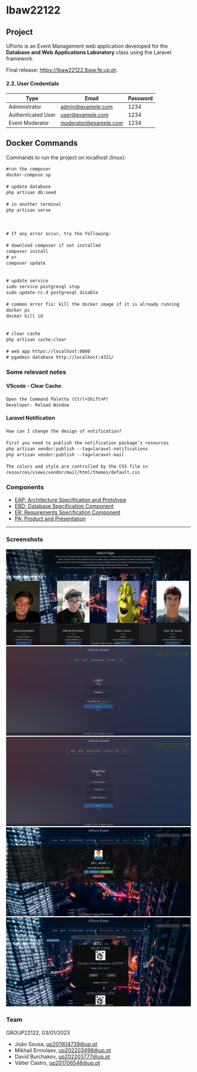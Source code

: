 # lbaw22122



## Project

UPorto is an Event Management web application developed for the **Database and Web Applications Laboratory** class using the Laravel framework.

Final release: https://lbaw22122.lbaw.fe.up.pt.

#### 2.2. User Credentials

| Type          | Email  | Password |
| ------------- | --------- | -------- |
| Administrator | admin@example.com    |  1234 |
| Authenticated User | user@example.com    |   1234 |
| Event Moderator   | moderator@example.com    | 1234 |

## Docker Commands

Commands to run the project on localhost (linux):

~~~~
#run the composer
docker-compose up

# update database
php artisan db:seed

# in another terminal
php artisan serve



# If any error occur, try the following:

# download composer if not installed 
composer install
# or
composer update


# update service
sudo service postgresql stop
sudo update-rc.d postgresql disable

# common error fix: kill the docker image if it is already running
docker ps
docker kill id


# clear cache
php artisan cache:clear

# web app https://localhost:8000 
# pgadmin database http://localhost:4321/
~~~~

### Some relevant notes
#### VScode - Clear Cache
~~~~
Open the Command Palette (Ctrl+Shift+P)
Developer: Reload Window
~~~~

#### Laravel Notification
~~~~
How can I change the design of notification?

First you need to publish the notification package’s resources 
php artisan vendor:publish --tag=laravel-notifications
php artisan vendor:publish --tag=laravel-mail

The colors and style are controlled by the CSS file in resources/views/vendor/mail/html/themes/default.css
~~~~

### Components


* [EAP: Architecture Specification and Prototype](Docs/EAP/EAP.md)
* [EBD: Database Specification Component](Docs/EBD/EBD.md)
* [ER: Requirements Specification Component](Docs/ER/er.md)
* [PA: Product and Presentation](Docs/PA/pa.md)

***

### Screenshots

![about](Docs/screenshots/about.png)
![login](Docs/screenshots/login.png)
![register](Docs/screenshots/register.png)
![profile](Docs/screenshots/profile.png)
![events](Docs/screenshots/events.png)

### Team

GROUP22122, 03/01/2023

* João Sousa, up201904739@up.pt    
* Mikhail Ermolaev, up202203498@up.pt
* David Burchakov, up202203777@up.pt
* Válter Castro, up201706546@up.pt
